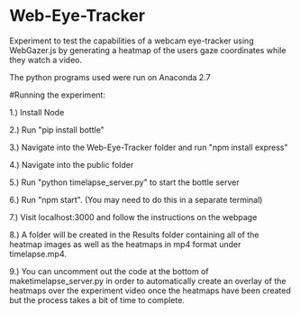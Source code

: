 # Web-Eye-Tracker
Experiment to test the capabilities of a webcam eye-tracker using WebGazer.js by generating a heatmap of the users gaze coordinates while they watch a video.

The python programs used were run on Anaconda 2.7

#Running the experiment:

1.) Install Node

2.) Run "pip install bottle"

3.) Navigate into the Web-Eye-Tracker folder and run "npm install express"

4.) Navigate into the public folder

5.) Run "python timelapse_server.py" to start the bottle server

6.) Run "npm start". (You may need to do this in a separate terminal)

7.) Visit localhost:3000 and follow the instructions on the webpage

8.) A folder will be created in the Results folder containing all of the heatmap images as well as the heatmaps in mp4 format under timelapse.mp4.

9.) You can uncomment out the code at the bottom of maketimelapse_server.py in order to automatically create an overlay of the heatmaps over the experiment video once the heatmaps have been created but the process takes a bit of time to complete.
